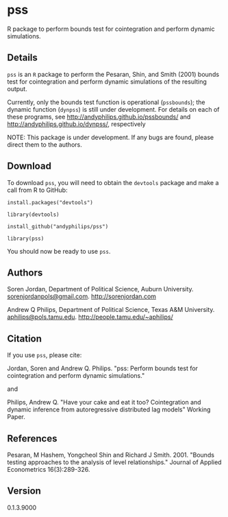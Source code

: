# pss
R package to perform bounds test for cointegration and perform dynamic simulations.

## Details
`pss` is an `R` package to perform the Pesaran, Shin, and Smith (2001) bounds test for cointegration and perform dynamic simulations of the resulting output.

Currently, only the bounds test function is operational (`pssbounds`); the dynamic function (`dynpss`) is still under development. For details on each of these programs, see http://andyphilips.github.io/pssbounds/ and http://andyphilips.github.io/dynpss/, respectively

NOTE: This package is under development. If any bugs are found, please direct them to the authors.

## Download
To download `pss`, you will need to obtain the `devtools` package and make a call from R to GitHub:

`install.packages("devtools")`

`library(devtools)`

`install_github("andyphilips/pss")`

`library(pss)`

You should now be ready to use `pss`.

## Authors
Soren Jordan, Department of Political Science, Auburn University. sorenjordanpols@gmail.com. http://sorenjordan.com

Andrew Q Philips, Department of Political Science, Texas A&M University. aphilips@pols.tamu.edu. http://people.tamu.edu/~aphilips/

## Citation
If you use `pss`, please cite:

Jordan, Soren and Andrew Q. Philips. "pss: Perform bounds test for cointegration and perform dynamic simulations."

and

Philips, Andrew Q. "Have your cake and eat it too? Cointegration and dynamic inference from autoregressive distributed lag models" Working Paper.

## References
Pesaran, M Hashem, Yongcheol Shin and Richard J Smith. 2001. "Bounds testing approaches to the analysis of level relationships." Journal of Applied Econometrics 16(3):289-326.

## Version
0.1.3.9000
